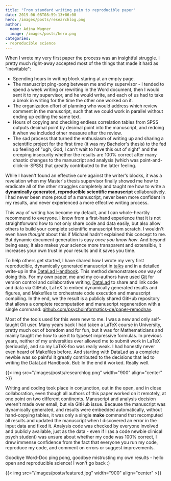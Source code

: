 ```yaml
---
title: "From standard writing pain to reproducible paper"
date: 2019-06-08T08:59:13+06:00
hero: /images/posts/researchlog.png
author:
  name: Adina Wagner
  image: /images/posts/hero.png
categories:
- reproducible science
---
```


When I wrote my very first paper the process was an insightful struggle.
I pretty much right-away accepted most of the things that made it hard as "inevitable": 
- Spending hours in writing block staring at an empty page.
- The manuscript ping-pong between me and my supervisor - I tended to spend a week writing or rewriting in the Word document, then I would sent it to my supervisor, and he would write, and each of us had to take a break in writing for the time the other one worked on it.
- The organization effort of planning who would address which review comment in the manuscript, such that we could work in parallel without ending up editing the same text.
- Hours of copying and checking endless correlation tables from SPSS outputs decimal point by decimal point into the manuscript, and redoing it when we included other measure after the review.
- The sad process that turned the enthusiasm of writing up and sharing a scientific project for the first time (it was my Bachelor's thesis) to the fed up feeling of "ugh, God, I can't wait to have this out of sight" and the creeping insecurity whether the results are 100% correct after many chaotic changes to the manuscript and analysis (which was point-and-click-in-SPSS) that greatly contributed to the latter feeling.


While I haven't found an effective cure against the writer's blocks, it was a revelation when my Master's thesis supervisor finally showed me how to eradicate all of the other struggles completely and taught me how to write a **dynamically generated, reproducible scientific manuscript** collaboratively.
I had never been more proud of a manuscript, never been more confident in my results, and never experienced a more effective writing process.

This way of writing has become my default, and I can whole-heartily recommend to everyone.
I know from a first-hand experience that it is not straightforward how to not only share code and data easily, but also allow others to build your complete scientific manuscript from scratch.
I wouldn't even have *thought* about this if Michael hadn't explained this concept to me.
But dynamic document generation is easy *once you know how*.
And beyond being easy, it also makes your science more transparent and extensible, it increases your own trust in your results and it saves you time.

To help others get started, I have shared how I wrote my very first reproducible, dynamically generated manuscript in [talks](https://github.com/datalad-handbook/course/blob/master/talks/PDFs/reproduciblepaper_INM7seminar_wagner.pdf) and in a detailed write-up in the [DataLad Handbook](http://handbook.datalad.org/en/latest/usecases/reproducible-paper.html).
This method demonstrates *one* way of doing this.
For my own paper, me and my co-authors have used [Git](https://www.git-scm.com) for version control and collaborative writing, [DataLad](http://www.datalad.org) to share and link code and data via GitHub, LaTeX to embed dynamically generated results and figures, and Makefiles to orchestrate code execution and manuscript compiling.
In the end, we the result is a publicly shared GitHub repository that allows a complete recomputation and manuscript regeneration with a single command: [github.com/psychoinformatics-de/paper-remodnav](https://github.com/psychoinformatics-de/paper-remodnav/).

Most of the tools used for this were new to me.
I was a new and only self-taught Git user.
Many years back I had taken a LaTeX course in University, pretty much out of boredom and for fun, but it was for Mathematicians and mainly taught me how to use it to typeset impressive formulas.
In previous years, neither of my universities ever allowed me to submit work in LaTeX (seriously), and so my LaTeX-foo was really weak.
I had honestly never even heard of Makefiles before.
And starting with DataLad as a complete newbie was so painful it greatly contributed to the decisions that led to writing the DataLad Handbook.
But: In the end it worked. Really well.

{{< img src="/images/posts/researchlog.png" width="900" align="center" >}}
 
Writing and coding took place in conjunction, out in the open, and in close collaboration, even though all authors of this paper worked on it remotely, at one point on two different continents.
Manuscript and analysis decision weren't made over email, but via GitHub issue.
Because the manuscript was dynamically generated, and results were embedded automatically, without hand-copying tables, it was only a single **make** command that recomputed all results and updated the manuscript when I discovered an error in the input data and fixed it.
Analysis code was checked by everyone involved and publicly available, just as the data - even if I (as a code newbie clinical psych student) was unsure about whether my code was 100% correct, I drew immense confidence from the fact that everyone you run my code, reproduce my code, and comment on errors or suggest improvements.

Goodbye Word-Doc ping pong, goodbye mistrusting my own results - hello open and reproducible science!
I won't go back :)

{{< img src="/images/posts/featured.jpg" width="900" align="center" >}}

